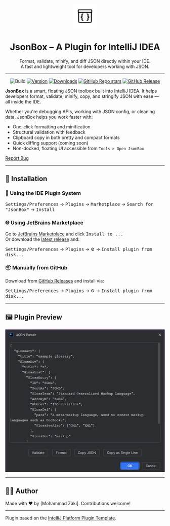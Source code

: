 <div align="center">
  <picture>
    <source media="(prefers-color-scheme: dark)" srcset="https://github.com/iammohdzaki/JsonBox/blob/main/src/main/resources/META-INF/pluginIconLight.svg">
    <img alt="JsonBox logo" src="https://github.com/iammohdzaki/JsonBox/blob/main/src/main/resources/META-INF/pluginIcon.svg" width="15%">
  </picture>
  <h1 align="center">JsonBox – A Plugin for IntelliJ IDEA</h1>
</div>

<p align="center">
  Format, validate, minify, and diff JSON directly within your IDE.<br/>
  A fast and lightweight tool for developers working with JSON.
</p>

---
<div align="center">

![Build](https://github.com/iammohdzaki/JsonBox/workflows/Build/badge.svg)
[![Version](https://img.shields.io/jetbrains/plugin/v/27770.svg)](https://plugins.jetbrains.com/plugin/27770)
[![Downloads](https://img.shields.io/jetbrains/plugin/d/27770.svg)](https://plugins.jetbrains.com/plugin/27770)
[![GitHub Repo stars](https://img.shields.io/github/stars/iammohdzaki/JsonBox?style=flat-square)](https://github.com/iammohdzaki/JsonBox/stargazers)
[![GitHub Release](https://img.shields.io/github/v/release/iammohdzaki/JsonBox)](https://github.com/iammohdzaki/JsonBox/releases)

</div>

<!-- Plugin description -->
**JsonBox** is a smart, floating JSON toolbox built into IntelliJ IDEA. It helps developers format, validate, minify,
copy, and stringify JSON with ease — all inside the IDE.

Whether you're debugging APIs, working with JSON config, or cleaning data, JsonBox helps you work faster with:

- One-click formatting and minification
- Structural validation with feedback
- Clipboard copy in both pretty and compact formats
- Quick diffing support (coming soon)
- Non-docked, floating UI accessible from `Tools > Open JsonBox`

<!-- Plugin description end -->

<a href="https://github.com/iammohdzaki/JsonBox/issues/new?assignees=&labels=bug&projects=&template=bug_report.md&title=%F0%9F%90%9B+Bug+Report%3A+">
Report Bug</a>

---

## 🚀 Installation

### 🧩 Using the IDE Plugin System

<kbd>Settings/Preferences</kbd> → <kbd>Plugins</kbd> → <kbd>Marketplace</kbd> → <kbd>Search for "JsonBox"</kbd> → <kbd>
Install</kbd>

### 🌐 Using JetBrains Marketplace

Go to [JetBrains Marketplace](https://plugins.jetbrains.com/plugin/MARKETPLACE_ID) and click <kbd>Install to ...</kbd>  
Or download the [latest release](https://plugins.jetbrains.com/plugin/MARKETPLACE_ID/versions) and:

<kbd>Settings/Preferences</kbd> → <kbd>Plugins</kbd> → ⚙️ → <kbd>Install plugin from disk...</kbd>

### 📦 Manually from GitHub

Download from [GitHub Releases](https://github.com/iammohdzaki/JsonBox/releases/latest) and install via:

<kbd>Settings/Preferences</kbd> → <kbd>Plugins</kbd> → ⚙️ → <kbd>Install plugin from disk...</kbd>

---

## 🖼 Plugin Preview

<img src="preview/previewPlugin.png" alt="JsonBox Logo"/>

---

## 🧑‍💻 Author

Made with ❤️ by [Mohammad Zaki]. Contributions welcome!

---

Plugin based on the [IntelliJ Platform Plugin Template][template].

[template]: https://github.com/JetBrains/intellij-platform-plugin-template
[docs:plugin-description]: https://plugins.jetbrains.com/docs/intellij/plugin-user-experience.html#plugin-description-and-presentation